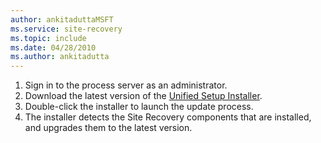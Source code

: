 ```yaml
---
author: ankitaduttaMSFT
ms.service: site-recovery
ms.topic: include
ms.date: 04/28/2010
ms.author: ankitadutta
---
```

1. Sign in to the process server as an administrator.
2. Download the latest version of the [Unified Setup Installer](https://aka.ms/unifiedinstaller).
3. Double-click the installer to launch the update process.
4. The installer detects the Site Recovery components that are installed, and upgrades them to the latest version.

